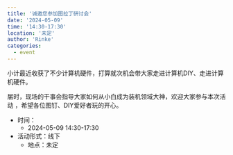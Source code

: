 ```yaml
---
title: '诚邀您参加图拉丁研讨会'
date: '2024-05-09'
time: '14:30-17:30'
location: '未定'
author: 'Rinke'
categories:
  - event
---
```


小计最近收获了不少计算机硬件，打算就次机会带大家走进计算机DIY、走进计算机硬件。

届时，现场的干事会指导大家如何从小白成为装机领域大神，欢迎大家参与本次活动
，希望各位图钉、DIY爱好者玩的开心。

- 时间：
  - 2024-05-09 14:30-17:30
- 活动形式：线下
  - 地点：未定
